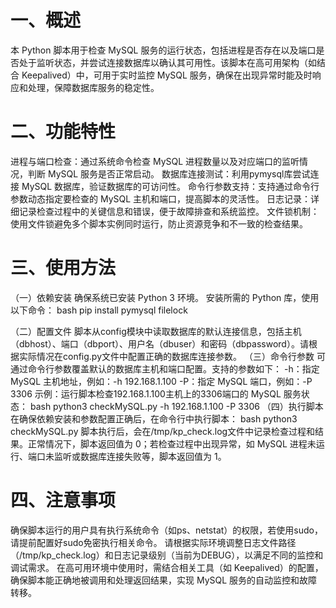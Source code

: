 # 一、概述
本 Python 脚本用于检查 MySQL 服务的运行状态，包括进程是否存在以及端口是否处于监听状态，并尝试连接数据库以确认其可用性。该脚本在高可用架构（如结合 Keepalived）中，可用于实时监控 MySQL 服务，确保在出现异常时能及时响应和处理，保障数据库服务的稳定性。
# 二、功能特性
进程与端口检查：通过系统命令检查 MySQL 进程数量以及对应端口的监听情况，判断 MySQL 服务是否正常启动。
数据库连接测试：利用pymysql库尝试连接 MySQL 数据库，验证数据库的可访问性。
命令行参数支持：支持通过命令行参数动态指定要检查的 MySQL 主机和端口，提高脚本的灵活性。
日志记录：详细记录检查过程中的关键信息和错误，便于故障排查和系统监控。
文件锁机制：使用文件锁避免多个脚本实例同时运行，防止资源竞争和不一致的检查结果。
# 三、使用方法
（一）依赖安装
确保系统已安装 Python 3 环境。
安装所需的 Python 库，使用以下命令：
bash
pip install pymysql filelock

（二）配置文件
脚本从config模块中读取数据库的默认连接信息，包括主机（dbhost）、端口（dbport）、用户名（dbuser）和密码（dbpassword）。请根据实际情况在config.py文件中配置正确的数据库连接参数。
（三）命令行参数
可通过命令行参数覆盖默认的数据库主机和端口配置。支持的参数如下：
-h：指定 MySQL 主机地址，例如：-h 192.168.1.100
-P：指定 MySQL 端口，例如：-P 3306
示例：运行脚本检查192.168.1.100主机上的3306端口的 MySQL 服务状态：
bash
python3 checkMySQL.py -h 192.168.1.100 -P 3306
（四）执行脚本
在确保依赖安装和参数配置正确后，在命令行中执行脚本：
bash
python3 checkMySQL.py
脚本执行后，会在/tmp/kp_check.log文件中记录检查过程和结果。正常情况下，脚本返回值为 0；若检查过程中出现异常，如 MySQL 进程未运行、端口未监听或数据库连接失败等，脚本返回值为 1。

# 四、注意事项
确保脚本运行的用户具有执行系统命令（如ps、netstat）的权限，若使用sudo，请提前配置好sudo免密执行相关命令。
请根据实际环境调整日志文件路径（/tmp/kp_check.log）和日志记录级别（当前为DEBUG），以满足不同的监控和调试需求。
在高可用环境中使用时，需结合相关工具（如 Keepalived）的配置，确保脚本能正确地被调用和处理返回结果，实现 MySQL 服务的自动监控和故障转移。
